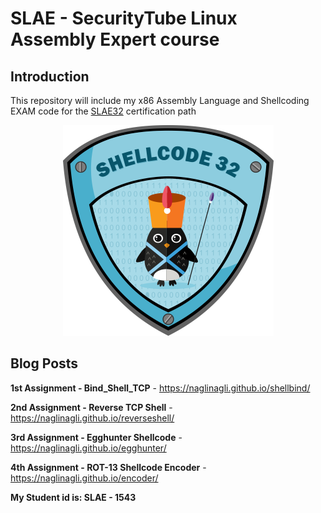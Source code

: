 # SLAE - SecurityTube Linux Assembly Expert course

## Introduction

This repository will include my x86 Assembly Language and Shellcoding EXAM code for the [SLAE32](https://www.pentesteracademy.com/course?id=3) certification path

<p align="center"> 
<img src="https://raw.githubusercontent.com/NagliNagli/SLAE/master/images/slae.png">
</p>

## Blog Posts

**1st Assignment - Bind_Shell_TCP** - <https://naglinagli.github.io/shellbind/>

**2nd Assignment - Reverse TCP Shell** - <https://naglinagli.github.io/reverseshell/>

**3rd Assignment - Egghunter Shellcode** - <https://naglinagli.github.io/egghunter/>

**4th Assignment - ROT-13 Shellcode Encoder** - <https://naglinagli.github.io/encoder/>

**My Student id is: SLAE - 1543**
